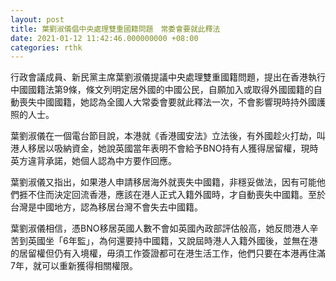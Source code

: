 ```yaml
---
layout: post
title: 葉劉淑儀倡中央處理雙重國籍問題　常委會要就此釋法
date: 2021-01-12 11:42:46.000000000 +08:00
categories: rthk
---
```


行政會議成員、新民黨主席葉劉淑儀提議中央處理雙重國籍問題，提出在香港執行中國國籍法第9條，條文列明定居外國的中國公民，自願加入或取得外國國籍的自動喪失中國國籍，她認為全國人大常委會要就此釋法一次，不會影響現時持外國護照的人士。

葉劉淑儀在一個電台節目說，本港就《香港國安法》立法後，有外國趁火打劫，叫港人移居以吸納資金，她說英國當年表明不會給予BNO持有人獲得居留權，現時英方違背承諾，她個人認為中方要作回應。

葉劉淑儀又指出，如果港人申請移居海外就喪失中國籍，非穩妥做法，因有可能他們捱不住而決定回流香港，應該在港人正式入籍外國時，才自動喪失中國籍。至於台灣是中國地方，認為移居台灣不會失去中國籍。

葉劉淑儀相信，憑BNO移居英國人數不會如英國內政部評估般高，她反問港人辛苦到英國坐「6年監」，為何還要持中國籍，又說屆時港人入籍外國後，並無在港的居留權但仍有入境權，毋須工作簽證都可在港生活工作，他們只要在本港再住滿7年，就可以重新獲得相關權限。
